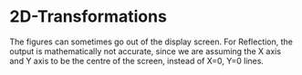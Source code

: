# 2D-Transformations
The figures can sometimes go out of the display screen. For Reflection, the output is mathematically not accurate, since we are assuming the X axis and Y axis to be the centre of the screen, instead of X=0, Y=0 lines.

